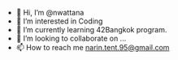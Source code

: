 - 👋 Hi, I’m @nwattana
- 👀 I’m interested in Coding
- 🌱 I’m currently learning 42Bangkok program.
- 💞️ I’m looking to collaborate on ...
- 📫 How to reach me narin.tent.95@gmail.com

<!---
nwattana/nwattana is a ✨ special ✨ repository because its `README.md` (this file) appears on your GitHub profile.
You can click the Preview link to take a look at your changes.
--->
